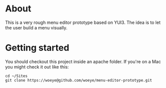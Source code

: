 About
=====
This is a very rough menu editor prototype based on YUI3. The idea is to let the user build a menu visually.

Getting started
===============
You should checkout this project inside an apache folder. If you're on a Mac you might check it out like this:

    cd ~/Sites
    git clone https://woeye@github.com/woeye/menu-editor-prototype.git
